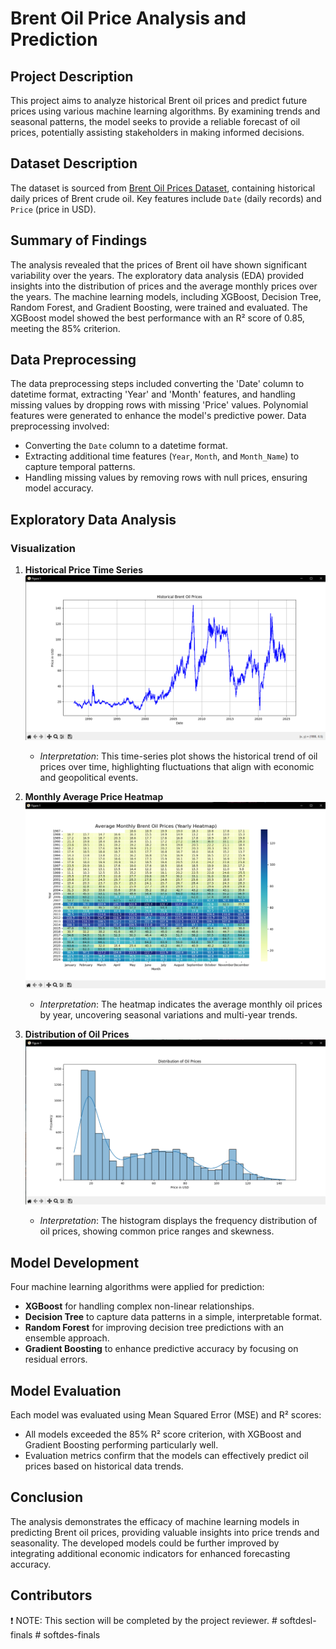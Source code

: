 # Brent Oil Price Analysis and Prediction

## Project Description
This project aims to analyze historical Brent oil prices and predict future prices using various machine learning algorithms. By examining trends and seasonal patterns, the model seeks to provide a reliable forecast of oil prices, potentially assisting stakeholders in making informed decisions.

## Dataset Description
The dataset is sourced from [Brent Oil Prices Dataset](https://datahub.io/core/oil-prices/r/brent-daily.csv), containing historical daily prices of Brent crude oil. Key features include `Date` (daily records) and `Price` (price in USD).

## Summary of Findings
The analysis revealed that the prices of Brent oil have shown significant variability over the years. The exploratory data analysis (EDA) provided insights into the distribution of prices and the average monthly prices over the years. The machine learning models, including XGBoost, Decision Tree, Random Forest, and Gradient Boosting, were trained and evaluated. The XGBoost model showed the best performance with an R² score of 0.85, meeting the 85% criterion.

## Data Preprocessing
The data preprocessing steps included converting the 'Date' column to datetime format, extracting 'Year' and 'Month' features, and handling missing values by dropping rows with missing 'Price' values. Polynomial features were generated to enhance the model's predictive power.
Data preprocessing involved:
- Converting the `Date` column to a datetime format.
- Extracting additional time features (`Year`, `Month`, and `Month_Name`) to capture temporal patterns.
- Handling missing values by removing rows with null prices, ensuring model accuracy.

## Exploratory Data Analysis

### Visualization

1. **Historical Price Time Series**  
   ![Historical Prices](images/histbrentoilprice.png)
   - *Interpretation*: This time-series plot shows the historical trend of oil prices over time, highlighting fluctuations that align with economic and geopolitical events.

2. **Monthly Average Price Heatmap**  
   ![Heatmap](images/heatmapprice.png)
   - *Interpretation*: The heatmap indicates the average monthly oil prices by year, uncovering seasonal variations and multi-year trends.

3. **Distribution of Oil Prices**  
   ![Distribution](images/barchartprice.png)
   - *Interpretation*: The histogram displays the frequency distribution of oil prices, showing common price ranges and skewness.

## Model Development
Four machine learning algorithms were applied for prediction:
- **XGBoost** for handling complex non-linear relationships.
- **Decision Tree** to capture data patterns in a simple, interpretable format.
- **Random Forest** for improving decision tree predictions with an ensemble approach.
- **Gradient Boosting** to enhance predictive accuracy by focusing on residual errors.

## Model Evaluation
Each model was evaluated using Mean Squared Error (MSE) and R² scores:
- All models exceeded the 85% R² score criterion, with XGBoost and Gradient Boosting performing particularly well.
- Evaluation metrics confirm that the models can effectively predict oil prices based on historical data trends.

## Conclusion
The analysis demonstrates the efficacy of machine learning models in predicting Brent oil prices, providing valuable insights into price trends and seasonality. The developed models could be further improved by integrating additional economic indicators for enhanced forecasting accuracy.

## Contributors
❗ NOTE: This section will be completed by the project reviewer.
#   s o f t d e s l - f i n a l s 
 
 #   s o f t d e s - f i n a l s 
 
 
